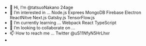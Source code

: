 - 👋 Hi, I’m @tatsuoNakano 24age
- 👀 I’m interested in ... Node.js Exprees MongoDB Firebase Electron ReactNitve Next.js Gatsby.js TensorFlow.js
- 🌱 I’m currently learning ... Webpack React TypeScript
- 💞️ I’m looking to collaborate on ...
- 📫 How to reach me ... Twitter @uS11NfyN5HrLhxr
- 

<!---
tatsuoNakano/tatsuoNakano is a ✨ special ✨ repository because its `README.md` (this file) appears on your GitHub profile.
You can click the Preview link to take a look at your changes.
--->
